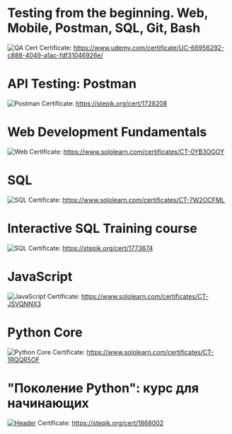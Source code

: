 # Testing from the beginning. Web, Mobile, Postman, SQL, Git, Bash
![QA Cert](https://github.com/IvanSoregashi/IvanSoregashi/blob/main/assets/UC-66956292-c888-4049-a1ac-fdf31046926e.jpg)
Certificate: https://www.udemy.com/certificate/UC-66956292-c888-4049-a1ac-fdf31046926e/



# API Testing: Postman
![Postman](https://github.com/IvanSoregashi/IvanSoregashi/blob/main/assets/daaaeeba7d435643f96a92dd4e3bd91f5defd026.png)
Certificate: https://stepik.org/cert/1728208



# Web Development Fundamentals
![Web](https://github.com/IvanSoregashi/IvanSoregashi/blob/main/assets/92c8a5ee-4c8d-4209-ac07-8613d3da911d.png)
Certificate: https://www.sololearn.com/certificates/CT-0YB3OGOY


# SQL
![SQL](https://github.com/IvanSoregashi/IvanSoregashi/blob/main/assets/450c90c7-cbf2-4a38-be2c-71a33ea1ef99.png)
Certificate: https://www.sololearn.com/certificates/CT-7W2OCFML



# Interactive SQL Training course
![SQL](https://github.com/IvanSoregashi/IvanSoregashi/blob/main/assets/1603b8aa3522ff5299080d5a6b5869469bda3230.png)
Certificate: https://stepik.org/cert/1773674


# JavaScript
![JavaScript](https://github.com/IvanSoregashi/IvanSoregashi/blob/main/assets/512efcdc-2a09-4ac1-b1aa-be6dc9a93670.png)
Certificate: https://www.sololearn.com/certificates/CT-JSVQNNX3


# Python Core
![Python Core](https://github.com/IvanSoregashi/IvanSoregashi/blob/main/assets/4df0d572-7261-4fd7-97cd-24a62c0b4b47.png)
Certificate: https://www.sololearn.com/certificates/CT-1RQQR5OF


# "Поколение Python": курс для начинающих
[![Header](https://github.com/IvanSoregashi/IvanSoregashi/blob/main/assets/work-in-progress.png)](https://github.com/IvanSoregashi/)
Certificate: https://stepik.org/cert/1868002